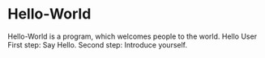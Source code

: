 # Hello-World
Hello-World is a program, which welcomes people to the world.
Hello User
First step: Say Hello.
Second step: Introduce yourself.
